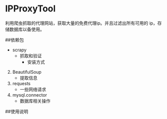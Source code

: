 # IPProxyTool
利用爬虫抓取的代理网站，获取大量的免费代理ip。并且过滤出所有可用的 ip，存储数据库以备使用。

##依赖包
* scrapy   
	* 抓取和验证
		* 安装方式  			
2. BeautifulSoup
	* 提取信息
3. requests
	* 一些网络请求
4. mysql.connector 
	* 数据库相关操作 

##使用说明




